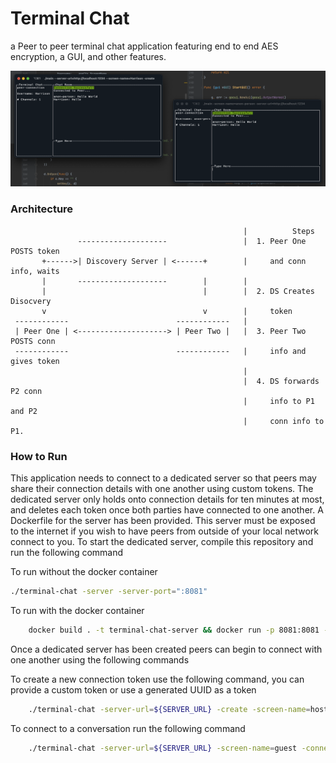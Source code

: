 # Terminal Chat

a Peer to peer terminal chat application featuring end to end AES encryption, a GUI, and other features.

![example](./screen-shot.png)

### Architecture
```
                                                    |          Steps
               --------------------                 |  1. Peer One POSTS token
       +------>| Discovery Server | <------+        |     and conn info, waits 
       |       --------------------        |        |     
       |                                   |        |  2. DS Creates Disocvery   
       v                                   v        |     token
 ------------                        ------------   |              
 | Peer One | <--------------------> | Peer Two |   |  3. Peer Two POSTS conn 
 ------------                        ------------   |     info and gives token
                                                    |   
                                                    |  4. DS forwards P2 conn
                                                    |     info to P1 and P2 
                                                    |     conn info to P1. 
```                        


### How to Run 

This application needs to connect to a dedicated server so that peers may share their
connection details with one another using custom tokens. The dedicated server only
holds onto connection details for ten minutes at most, and deletes each token once
both parties have connected to one another. A Dockerfile for the server has been provided. 
This server must be exposed to the internet if you wish to have peers from outside of 
your local network connect to you. To start the dedicated server, compile this repository and run 
the following command 

To run without the docker container
```bash
./terminal-chat -server -server-port=":8081"
```

To run with the docker container
```bash 
    docker build . -t terminal-chat-server && docker run -p 8081:8081 -d terminal-chat-server 
```

Once a dedicated server has been created peers can begin to connect with one another using the following commands

To create a new connection token use the following command, you can provide a custom token or use a generated UUID as a token
```bash 
    ./terminal-chat -server-url=${SERVER_URL} -create -screen-name=host
```

To connect to a conversation run the following command 
```bash 
    ./terminal-chat -server-url=${SERVER_URL} -screen-name=guest -connect=${TOKEN}
```

